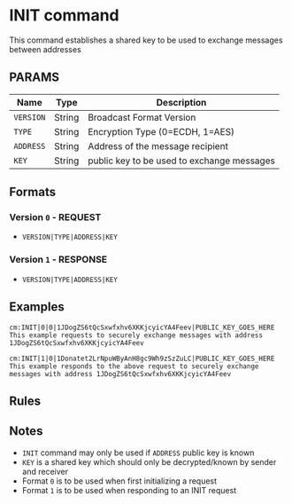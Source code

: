 # INIT command
This command establishes a shared key to be used to exchange messages between addresses

## PARAMS
| Name          | Type   | Description                               |
| --------- | ------ | ----------------------------------------- |
| `VERSION` | String | Broadcast Format Version                  |
| `TYPE`    | String | Encryption Type (0=ECDH, 1=AES)           |
| `ADDRESS` | String | Address of the message recipient          |
| `KEY`     | String | public key to be used to exchange messages|

## Formats

### Version `0` - REQUEST
- `VERSION|TYPE|ADDRESS|KEY`

### Version `1` - RESPONSE
- `VERSION|TYPE|ADDRESS|KEY`

## Examples
```
cm:INIT|0|0|1JDogZS6tQcSxwfxhv6XKKjcyicYA4Feev|PUBLIC_KEY_GOES_HERE
This example requests to securely exchange messages with address 1JDogZS6tQcSxwfxhv6XKKjcyicYA4Feev
```

```
cm:INIT|1|0|1Donatet2LrNpuWByAnH8gc9Wh9zSzZuLC|PUBLIC_KEY_GOES_HERE
This example responds to the above request to securely exchange messages with address 1JDogZS6tQcSxwfxhv6XKKjcyicYA4Feev
```

## Rules

## Notes
- `INIT` command may only be used if `ADDRESS` public key is known
- `KEY` is a shared key which should only be decrypted/known by sender and receiver
- Format `0` is to be used when first initializing a request
- Format `1` is to be used when responding to an INIT request 